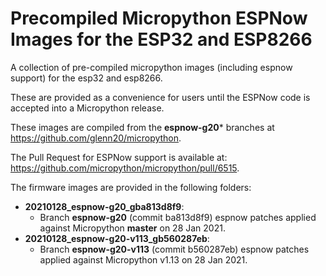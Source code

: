# Precompiled Micropython ESPNow Images for the ESP32 and ESP8266
A collection of pre-compiled micropython images (including espnow support) for the esp32 and esp8266.

These are provided as a convenience for users until the ESPNow code is accepted into a Micropython release.

These images are compiled from the **espnow-g20*** branches at https://github.com/glenn20/micropython.

The Pull Request for ESPNow support is available at: https://github.com/micropython/micropython/pull/6515.

The firmware images are provided in the following folders:
- **20210128_espnow-g20_gba813d8f9**:
  - Branch **espnow-g20** (commit ba813d8f9) espnow patches applied against Micropython **master** on 28 Jan 2021.
- **20210128_espnow-g20-v113_gb560287eb**:
  - Branch **espnow-g20-v113** (commit b560287eb) espnow patches applied against Micropython v1.13 on 28 Jan 2021.
